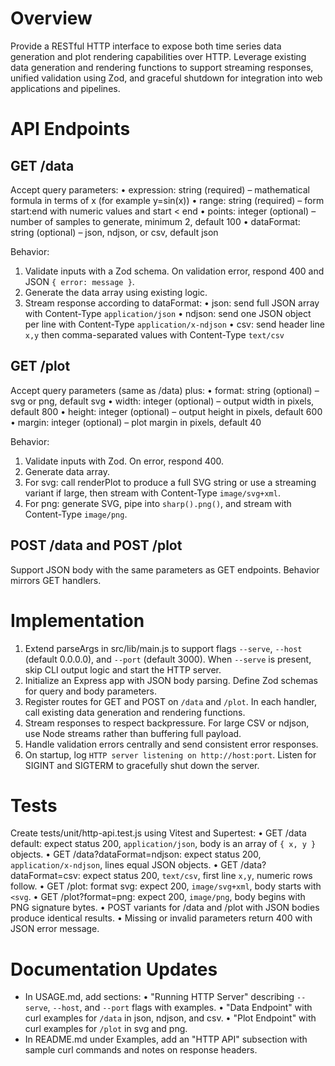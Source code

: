 # Overview
Provide a RESTful HTTP interface to expose both time series data generation and plot rendering capabilities over HTTP. Leverage existing data generation and rendering functions to support streaming responses, unified validation using Zod, and graceful shutdown for integration into web applications and pipelines.

# API Endpoints

## GET /data

Accept query parameters:
  • expression: string (required) – mathematical formula in terms of x (for example y=sin(x))
  • range: string (required) – form start:end with numeric values and start < end
  • points: integer (optional) – number of samples to generate, minimum 2, default 100
  • dataFormat: string (optional) – json, ndjson, or csv, default json

Behavior:
  1. Validate inputs with a Zod schema. On validation error, respond 400 and JSON `{ error: message }`.
  2. Generate the data array using existing logic.
  3. Stream response according to dataFormat:
     • json: send full JSON array with Content-Type `application/json`
     • ndjson: send one JSON object per line with Content-Type `application/x-ndjson`
     • csv: send header line `x,y` then comma-separated values with Content-Type `text/csv`

## GET /plot

Accept query parameters (same as /data) plus:
  • format: string (optional) – svg or png, default svg
  • width: integer (optional) – output width in pixels, default 800
  • height: integer (optional) – output height in pixels, default 600
  • margin: integer (optional) – plot margin in pixels, default 40

Behavior:
  1. Validate inputs with Zod. On error, respond 400.
  2. Generate data array.
  3. For svg: call renderPlot to produce a full SVG string or use a streaming variant if large, then stream with Content-Type `image/svg+xml`.
  4. For png: generate SVG, pipe into `sharp().png()`, and stream with Content-Type `image/png`.

## POST /data and POST /plot

Support JSON body with the same parameters as GET endpoints. Behavior mirrors GET handlers.

# Implementation

1. Extend parseArgs in src/lib/main.js to support flags `--serve`, `--host` (default 0.0.0.0), and `--port` (default 3000). When `--serve` is present, skip CLI output logic and start the HTTP server.
2. Initialize an Express app with JSON body parsing. Define Zod schemas for query and body parameters.
3. Register routes for GET and POST on `/data` and `/plot`. In each handler, call existing data generation and rendering functions.
4. Stream responses to respect backpressure. For large CSV or ndjson, use Node streams rather than buffering full payload.
5. Handle validation errors centrally and send consistent error responses.
6. On startup, log `HTTP server listening on http://host:port`. Listen for SIGINT and SIGTERM to gracefully shut down the server.

# Tests

Create tests/unit/http-api.test.js using Vitest and Supertest:
  • GET /data default: expect status 200, `application/json`, body is an array of `{ x, y }` objects.
  • GET /data?dataFormat=ndjson: expect status 200, `application/x-ndjson`, lines equal JSON objects.
  • GET /data?dataFormat=csv: expect status 200, `text/csv`, first line `x,y`, numeric rows follow.
  • GET /plot: format svg: expect 200, `image/svg+xml`, body starts with `<svg`.
  • GET /plot?format=png: expect 200, `image/png`, body begins with PNG signature bytes.
  • POST variants for /data and /plot with JSON bodies produce identical results.
  • Missing or invalid parameters return 400 with JSON error message.

# Documentation Updates

- In USAGE.md, add sections:
  • "Running HTTP Server" describing `--serve`, `--host`, and `--port` flags with examples.
  • "Data Endpoint" with curl examples for `/data` in json, ndjson, and csv.
  • "Plot Endpoint" with curl examples for `/plot` in svg and png.
- In README.md under Examples, add an "HTTP API" subsection with sample curl commands and notes on response headers.